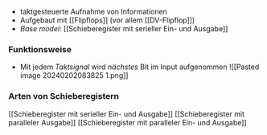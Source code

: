 - taktgesteuerte Aufnahme von Informationen
- Aufgebaut mit [[Flipflops]] (vor allem [[DV-Flipflop]])
- _Base model_: [[Schieberegister mit serieller Ein- und Ausgabe]]

### Funktionsweise
- Mit jedem _Taktsignal_ wird _nächstes_ Bit im Input aufgenommen
![[Pasted image 20240202083825 1.png]]

### Arten von Schieberegistern
[[Schieberegister mit serieller Ein- und Ausgabe]]
[[Schieberegister mit paralleler Ausgabe]]
[[Schieberegister mit paralleler Ein- und Ausgabe]]